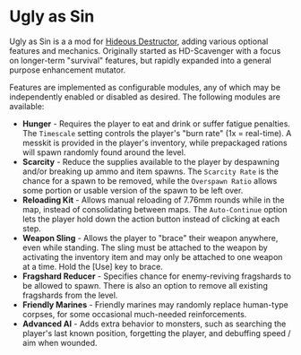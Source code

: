 # Ugly as Sin

Ugly as Sin is a a mod for [Hideous Destructor](https://github.com/MatthewTheGlutton/HideousDestructor), adding various optional features and mechanics. Originally started as HD-Scavenger with a focus on longer-term "survival" features, but rapidly expanded into a general purpose enhancement mutator.

Features are implemented as configurable modules, any of which may be independently enabled or disabled as desired. The following modules are available:

* **Hunger** - Requires the player to eat and drink or suffer fatigue penalties. The `Timescale` setting controls the player's "burn rate" (1x = real-time). A messkit is provided in the player's inventory, while prepackaged rations will spawn randomly found around the level.
* **Scarcity** - Reduce the supplies available to the player by despawning and/or breaking up ammo and item spawns. The `Scarcity Rate` is the chance for a spawn to be removed, while the `Overspawn Ratio` allows some portion or usable version of the spawn to be left over.
* **Reloading Kit** - Allows manual reloading of 7.76mm rounds while in the map, instead of consolidating between maps. The `Auto-Continue` option lets the player hold down the action button instead of clicking at each step.
* **Weapon Sling** - Allows the player to "brace" their weapon anywhere, even while standing. The sling must be attached to the weapon by activating the inventory item and may only be attached to one weapon at a time. Hold the [Use] key to brace.
* **Fragshard Reducer** - Specifies chance for enemy-reviving fragshards to be allowed to spawn. There is also an option to remove all existing fragshards from the level.
* **Friendly Marines** - Friendly marines may randomly replace human-type corpses, for some occasional much-needed reinforcements.
* **Advanced AI** - Adds extra behavior to monsters, such as searching the player's last known position, forgetting the player, and debuffing speed / aim when wounded.